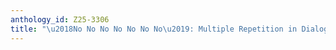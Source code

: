 ```yaml
---
anthology_id: Z25-3306
title: "\u2018No No No No No No No\u2019: Multiple Repetition in Dialogue"
---
```


